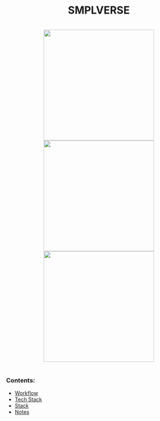 <h1 align="center">SMPLVERSE</h1>
<br/>
<div align="center">
  <img src="https://user-images.githubusercontent.com/63755291/161608061-4df6089e-f263-490b-ba9c-286b739c0bc3.png" width="300" />
  <img src="https://user-images.githubusercontent.com/63755291/161608345-bf8b515d-015a-42c6-8a27-594e5d18402c.png" width="300" />
  <img src="https://user-images.githubusercontent.com/63755291/161608505-b2f82fbd-bc96-4e8f-bfe2-1197e71d1bcd.png" width="300" />
</div>
<br />

### Contents:
- [ Workflow ](https://github.com/piotrostr/smplverse/tree/master/docs/workflow.md)
- [ Tech Stack ](https://github.com/piotrostr/smplverse/tree/master/docs/tech-stack.md)
- [ Stack ](https://github.com/piotrostr/smplverse/tree/master/docs/tech-stack.md)
- [ Notes ](https://github.com/piotrostr/smplverse/tree/master/docs/notes.md)
